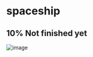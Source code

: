# spaceship

## 10% Not finished yet


![image](https://user-images.githubusercontent.com/52216532/197303699-1d94a3c8-9c24-4efa-946b-b7cb0d4ccd40.png)
